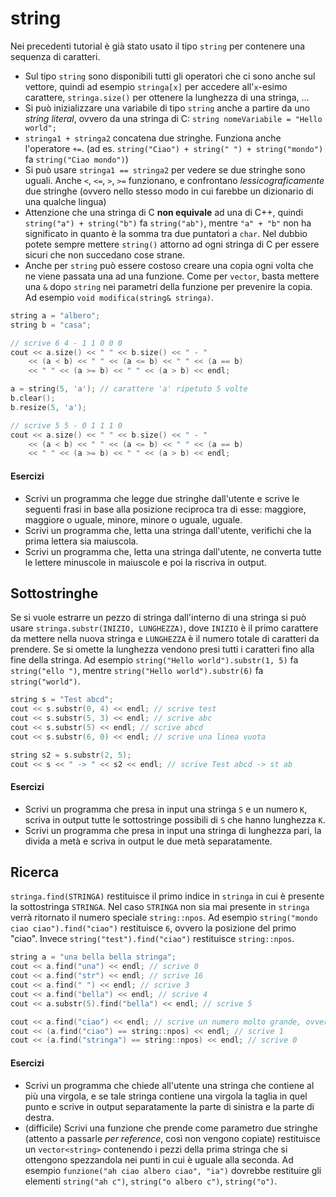 # string

Nei precedenti tutorial è già stato usato il tipo `string` per contenere una sequenza di caratteri.
- Sul tipo `string` sono disponibili tutti gli operatori che ci sono anche sul vettore, quindi ad esempio `stringa[x]` per accedere all'`x`-esimo carattere, `stringa.size()` per ottenere la lunghezza di una stringa, ... 
- Si può inizializzare una variabile di tipo `string` anche a partire da uno *string literal*, ovvero da una stringa di C: `string nomeVariabile = "Hello world";`
- `stringa1 + stringa2` concatena due stringhe. Funziona anche l'operatore `+=`. (ad es. `string("Ciao") + string(" ") + string("mondo")` fa `string("Ciao mondo")`)
- Si può usare `stringa1 == stringa2` per vedere se due stringhe sono uguali. Anche `<`, `<=`, `>`, `>=` funzionano, e confrontano *lessicograficamente* due stringhe (ovvero nello stesso modo in cui farebbe un dizionario di una qualche lingua)
- Attenzione che una stringa di C **non equivale** ad una di C++, quindi `string("a") + string("b")` fa `string("ab")`, mentre `"a" + "b"` non ha significato in quanto è la somma tra due puntatori a `char`. Nel dubbio potete sempre mettere `string()` attorno ad ogni stringa di C per essere sicuri che non succedano cose strane.
- Anche per `string` può essere costoso creare una copia ogni volta che ne viene passata una ad una funzione. Come per `vector`, basta mettere una `&` dopo `string` nei parametri della funzione per prevenire la copia. Ad esempio `void modifica(string& stringa)`.

```cpp
string a = "albero";
string b = "casa";

// scrive 6 4 - 1 1 0 0 0
cout << a.size() << " " << b.size() << " - "
	<< (a < b) << " " << (a <= b) << " " << (a == b)
	<< " " << (a >= b) << " " << (a > b) << endl;

a = string(5, 'a'); // carattere 'a' ripetuto 5 volte
b.clear();
b.resize(5, 'a');

// scrive 5 5 - 0 1 1 1 0
cout << a.size() << " " << b.size() << " - "
	<< (a < b) << " " << (a <= b) << " " << (a == b)
	<< " " << (a >= b) << " " << (a > b) << endl;
```

#### Esercizi
- Scrivi un programma che legge due stringhe dall'utente e scrive le seguenti frasi in base alla posizione reciproca tra di esse: maggiore, maggiore o uguale, minore, minore o uguale, uguale.
- Scrivi un programma che, letta una stringa dall'utente, verifichi che la prima lettera sia maiuscola.
- Scrivi un programma che, letta una stringa dall'utente, ne converta tutte le lettere minuscole in maiuscole e poi la riscriva in output.

## Sottostringhe

Se si vuole estrarre un pezzo di stringa dall'interno di una stringa si può usare `stringa.substr(INIZIO, LUNGHEZZA)`, dove `INIZIO` è il primo carattere da mettere nella nuova stringa e `LUNGHEZZA` è il numero totale di caratteri da prendere. Se si omette la lunghezza vendono presi tutti i caratteri fino alla fine della stringa. Ad esempio `string("Hello world").substr(1, 5)` fa `string("ello ")`, mentre `string("Hello world").substr(6)` fa `string("world")`.

```cpp
string s = "Test abcd";
cout << s.substr(0, 4) << endl; // scrive test
cout << s.substr(5, 3) << endl; // scrive abc
cout << s.substr(5) << endl; // scrive abcd
cout << s.substr(6, 0) << endl; // scrive una linea vuota

string s2 = s.substr(2, 5);
cout << s << " -> " << s2 << endl; // scrive Test abcd -> st ab
```

#### Esercizi
- Scrivi un programma che presa in input una stringa `S` e un numero `K`, scriva in output tutte le sottostringe possibili di `S` che hanno lunghezza `K`.
- Scrivi un programma che presa in input una stringa di lunghezza pari, la divida a metà e scriva in output le due metà separatamente.

## Ricerca

`stringa.find(STRINGA)` restituisce il primo indice in `stringa` in cui è presente la sottostringa `STRINGA`. Nel caso `STRINGA` non sia mai presente in `stringa` verrà ritornato il numero speciale `string::npos`. Ad esempio `string("mondo ciao ciao").find("ciao")` restituisce `6`, ovvero la posizione del primo "ciao". Invece `string("test").find("ciao")` restituisce `string::npos`.

```cpp
string a = "una bella bella stringa";
cout << a.find("una") << endl; // scrive 0
cout << a.find("str") << endl; // scrive 16
cout << a.find(" ") << endl; // scrive 3
cout << a.find("bella") << endl; // scrive 4
cout << a.substr(5).find("bella") << endl; // scrive 5

cout << a.find("ciao") << endl; // scrive un numero molto grande, ovvero string::npos
cout << (a.find("ciao") == string::npos) << endl; // scrive 1
cout << (a.find("stringa") == string::npos) << endl; // scrive 0
```

#### Esercizi
- Scrivi un programma che chiede all'utente una stringa che contiene al più una virgola, e se tale stringa contiene una virgola la taglia in quel punto e scrive in output separatamente la parte di sinistra e la parte di destra.
- (difficile) Scrivi una funzione che prende come parametro due stringhe (attento a passarle *per reference*, così non vengono copiate) restituisce un `vector<string>` contenendo i pezzi della prima stringa che si ottengono spezzandola nei punti in cui è uguale alla seconda. Ad esempio `funzione("ah ciao albero ciao", "ia")` dovrebbe restituire gli elementi `string("ah c")`, `string("o albero c")`, `string("o")`.

